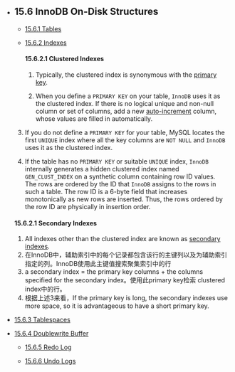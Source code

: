 - ## 15.6 InnoDB On-Disk Structures

  - [15.6.1 Tables](https://dev.mysql.com/doc/refman/8.0/en/innodb-tables.html)

  - [15.6.2 Indexes](https://dev.mysql.com/doc/refman/8.0/en/innodb-indexes.html)

    #### 15.6.2.1 Clustered Indexes

    1. Typically, the clustered index is synonymous with the [primary key](https://dev.mysql.com/doc/refman/8.0/en/glossary.html#glos_primary_key).
  
    2. When you define a `PRIMARY KEY` on your table, `InnoDB` uses it as the clustered index.  If there is no logical unique and non-null column or set of columns, add a new [auto-increment](https://dev.mysql.com/doc/refman/8.0/en/glossary.html#glos_auto_increment) column, whose values are filled in automatically.
  
  3. If you do not define a `PRIMARY KEY` for your table, MySQL locates the first `UNIQUE` index where all the key columns are `NOT NULL` and `InnoDB` uses it as the clustered index.
  
  4. If the table has no `PRIMARY KEY` or suitable `UNIQUE` index, `InnoDB` internally generates a hidden clustered index named `GEN_CLUST_INDEX` on a synthetic column containing row ID values. The rows are ordered by the ID that `InnoDB` assigns to the rows in such a table. The row ID is a 6-byte field that increases monotonically as new rows are inserted. Thus, the rows ordered by the row ID are physically in insertion order.
  
    #### 15.6.2.1 Secondary Indexes
  
  1. All indexes other than the clustered index are known as [secondary indexes](https://dev.mysql.com/doc/refman/8.0/en/glossary.html#glos_secondary_index). 
  2. 在InnoDB中，辅助索引中的每个记录都包含该行的主键列以及为辅助索引指定的列。InnoDB使用此主键值搜索聚集索引中的行
  3. a secondary index = the primary key columns +  the columns specified for the secondary index。使用此primary key检索 clustered index中的行。
  4. 根据上述3来看，If the primary key is long, the secondary indexes use more space, so it is advantageous to have a short primary key.
  
- [15.6.3 Tablespaces](https://dev.mysql.com/doc/refman/8.0/en/innodb-tablespace.html)
  
- [15.6.4 Doublewrite Buffer](https://dev.mysql.com/doc/refman/8.0/en/innodb-doublewrite-buffer.html)
  
  - [15.6.5 Redo Log](https://dev.mysql.com/doc/refman/8.0/en/innodb-redo-log.html)
  
  - [15.6.6 Undo Logs](https://dev.mysql.com/doc/refman/8.0/en/innodb-undo-logs.html)
